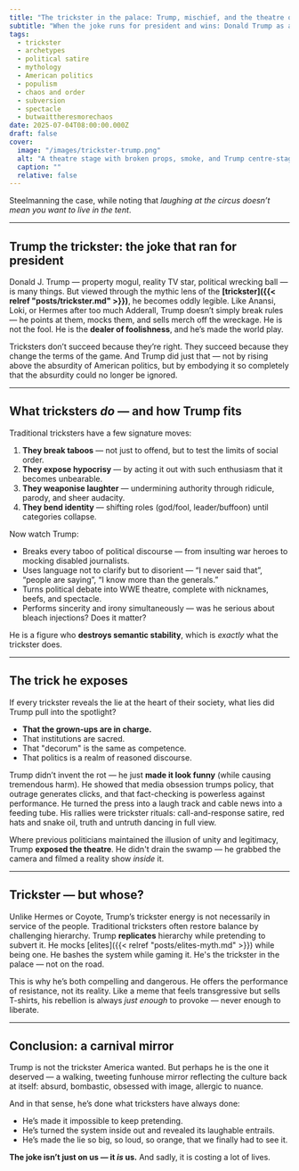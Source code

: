 ```yaml
---
title: "The trickster in the palace: Trump, mischief, and the theatre of power"
subtitle: "When the joke runs for president and wins: Donald Trump as archetypal saboteur of political reality"
tags:
  - trickster
  - archetypes
  - political satire
  - mythology
  - American politics
  - populism
  - chaos and order
  - subversion
  - spectacle
  - butwaittheresmorechaos
date: 2025-07-04T08:00:00.000Z
draft: false
cover:
  image: "/images/trickster-trump.png"
  alt: "A theatre stage with broken props, smoke, and Trump centre-stage pulling back a curtain to reveal a void marked 'Truth'" 
  caption: ""
  relative: false
---
```


Steelmanning the case, while noting that *laughing at the circus doesn’t mean you want to live in the tent*.

---

## Trump the trickster: the joke that ran for president

Donald J. Trump — property mogul, reality TV star, political wrecking ball — is many things. But viewed through the mythic lens of the **[trickster]({{< relref "posts/trickster.md" >}})**, he becomes oddly legible. Like Anansi, Loki, or Hermes after too much Adderall, Trump doesn’t simply break rules — he points at them, mocks them, and sells merch off the wreckage. He is not the fool. He is the **dealer of foolishness**, and he’s made the world play.

Tricksters don’t succeed because they’re right. They succeed because they change the terms of the game. And Trump did just that — not by rising above the absurdity of American politics, but by embodying it so completely that the absurdity could no longer be ignored.

---

## What tricksters *do* — and how Trump fits

Traditional tricksters have a few signature moves:

1. **They break taboos** — not just to offend, but to test the limits of social order.
2. **They expose hypocrisy** — by acting it out with such enthusiasm that it becomes unbearable.
3. **They weaponise laughter** — undermining authority through ridicule, parody, and sheer audacity.
4. **They bend identity** — shifting roles (god/fool, leader/buffoon) until categories collapse.

Now watch Trump:

* Breaks every taboo of political discourse — from insulting war heroes to mocking disabled journalists.
* Uses language not to clarify but to disorient — “I never said that”, “people are saying”, “I know more than the generals.”
* Turns political debate into WWE theatre, complete with nicknames, beefs, and spectacle.
* Performs sincerity and irony simultaneously — was he serious about bleach injections? Does it matter?

He is a figure who **destroys semantic stability**, which is *exactly* what the trickster does.

---

## The trick he exposes

If every trickster reveals the lie at the heart of their society, what lies did Trump pull into the spotlight?

- **That the grown-ups are in charge.**
- That institutions are sacred.
- That "decorum" is the same as competence.
- That politics is a realm of reasoned discourse.

Trump didn’t invent the rot — he just **made it look funny** (while causing tremendous harm). He showed that media obsession trumps policy, that outrage generates clicks, and that fact-checking is powerless against performance. He turned the press into a laugh track and cable news into a feeding tube. His rallies were trickster rituals: call-and-response satire, red hats and snake oil, truth and untruth dancing in full view.

Where previous politicians maintained the illusion of unity and legitimacy, Trump **exposed the theatre**. He didn't drain the swamp — he grabbed the camera and filmed a reality show *inside* it.

---

## Trickster — but whose?

Unlike Hermes or Coyote, Trump’s trickster energy is not necessarily in service of the people. Traditional tricksters often restore balance by challenging hierarchy. Trump **replicates** hierarchy while pretending to subvert it. He mocks [elites]({{< relref "posts/elites-myth.md" >}}) while being one. He bashes the system while gaming it. He's the trickster in the palace — not on the road.

This is why he’s both compelling and dangerous. He offers the performance of resistance, not its reality. Like a meme that feels transgressive but sells T-shirts, his rebellion is always *just enough* to provoke — never enough to liberate.

---

## Conclusion: a carnival mirror

Trump is not the trickster America wanted. But perhaps he is the one it deserved — a walking, tweeting funhouse mirror reflecting the culture back at itself: absurd, bombastic, obsessed with image, allergic to nuance.

And in that sense, he’s done what tricksters have always done:

* He’s made it impossible to keep pretending.
* He’s turned the system inside out and revealed its laughable entrails.
* He’s made the lie so big, so loud, so orange, that we finally had to see it.

**The joke isn’t just on us — it *is* us.** And sadly, it is costing a lot of lives.
